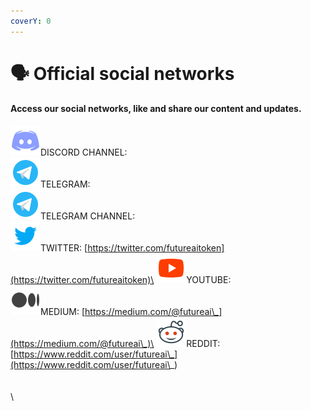 ```yaml
---
coverY: 0
---
```


# 🗣 Official social networks

#### Access our social networks, like and share our content and updates.

![](<.gitbook/assets/image (8).png>)DISCORD CHANNEL: \
![](<.gitbook/assets/image (6).png>)TELEGRAM:\
![](.gitbook/assets/image.png)TELEGRAM CHANNEL: \
![](<.gitbook/assets/image (7).png>)TWITTER: [https://twitter.com/futureaitoken](https://twitter.com/futureaitoken)\
![](<.gitbook/assets/image (4).png>)YOUTUBE: \
![](<.gitbook/assets/image (2).png>)MEDIUM: [https://medium.com/@futureai\_](https://medium.com/@futureai\_)\
![](<.gitbook/assets/image (3).png>)REDDIT: [https://www.reddit.com/user/futureai\_](https://www.reddit.com/user/futureai\_) \
\
\
\
